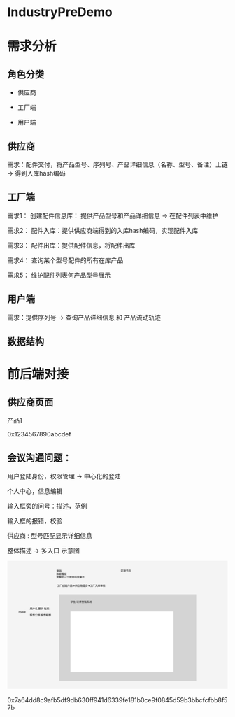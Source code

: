 # IndustryPreDemo

# 需求分析

## 角色分类

- 供应商

- 工厂端

- 用户端

## 供应商

需求：配件交付，将产品型号、序列号、产品详细信息（名称、型号、备注）上链 -> 得到入库hash编码

## 工厂端

需求1： 创建配件信息库： 提供产品型号和产品详细信息 -> 在配件列表中维护

需求2： 配件入库：提供供应商端得到的入库hash编码，实现配件入库

需求3： 配件出库：提供配件信息，将配件出库

需求4： 查询某个型号配件的所有在库产品

需求5： 维护配件列表何产品型号展示

## 用户端

需求：提供序列号 -> 查询产品详细信息 和 产品流动轨迹


## 数据结构


# 前后端对接

## 供应商页面

产品1

0x1234567890abcdef

## 会议沟通问题：

用户登陆身份，权限管理 -> 中心化的登陆

个人中心，信息编辑

输入框旁的问号：描述，范例

输入框的报错，校验

供应商 : 型号匹配显示详细信息

整体描述 -> 多入口  示意图 

![](./1.jpg)

0x7a64dd8c9afb5df9db630ff941d6339fe181b0ce9f0845d59b3bbcfcfbb8f57b
